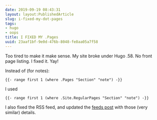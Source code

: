 ```yaml
---
date: 2019-09-19 08:43:31
layout: layout:PublishedArticle
slug: i-fixed-my-dot-pages
tags:
- hugo
- oops
title: I FIXED MY .Pages
uuid: 23aaf1bf-9e0d-476b-8048-fe8aa05a7f58
---
```


Too tired to make it make sense. My site broke under Hugo .58. No front page listing. I fixed it. Yay!

Instead of (for notes):

```
{{- range first 1 (where .Pages "Section" "note") -}}
```

I used

```
{{- range first 1 (where .Site.RegularPages "Section" "note") -}}
```

I also fixed the RSS feed, and updated the [feeds post][] with those (very similar) details.

[feeds post]: /post/2017/09/full-content-hugo-feeds/